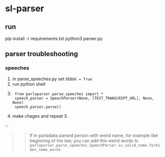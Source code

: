 # sl-parser

## run
pip install -r requirements.txt
python3 parser.py

## parser troubleshooting

### speeches

1. in parse_speeches.py set `DEBUG = True`
2. run python shell
3. ```
    from parlaparser.parse_speeches import *
    speech_parser = SpeechParser(None, [TEST_TRANSCRIPT_URL], None, None)
    speech_parser.parse()
   ```
4. make chages and repeat 3.


:bulb:

>>If in parladata parsed person with weird name, for example like beginning of the law, you can add this weird words to `parlaparser.parse_speeches.SpeechParser.is_valid_name.forbiden_name_words`


